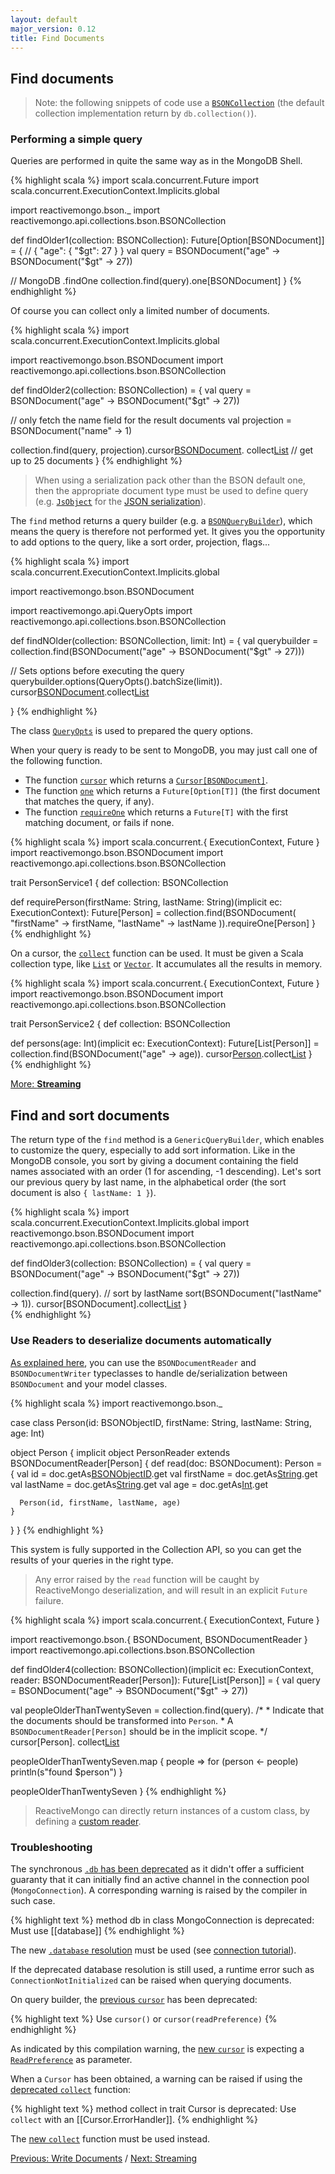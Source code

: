 ```yaml
---
layout: default
major_version: 0.12
title: Find Documents
---
```


## Find documents

> Note: the following snippets of code use a [`BSONCollection`](../../api/reactivemongo/api/collections/bson/BSONCollection.html) (the default collection implementation return by `db.collection()`).

### Performing a simple query

Queries are performed in quite the same way as in the MongoDB Shell.

{% highlight scala %}
import scala.concurrent.Future
import scala.concurrent.ExecutionContext.Implicits.global

import reactivemongo.bson._
import reactivemongo.api.collections.bson.BSONCollection

def findOlder1(collection: BSONCollection): Future[Option[BSONDocument]] = {
  // { "age": { "$gt": 27 } }
  val query = BSONDocument("age" -> BSONDocument("$gt" -> 27))

  // MongoDB .findOne
  collection.find(query).one[BSONDocument]
}
{% endhighlight %}

Of course you can collect only a limited number of documents.

{% highlight scala %}
import scala.concurrent.ExecutionContext.Implicits.global

import reactivemongo.bson.BSONDocument
import reactivemongo.api.collections.bson.BSONCollection

def findOlder2(collection: BSONCollection) = {
  val query = BSONDocument("age" -> BSONDocument("$gt" -> 27))

  // only fetch the name field for the result documents
  val projection = BSONDocument("name" -> 1)

  collection.find(query, projection).cursor[BSONDocument]().
    collect[List](25) // get up to 25 documents
}
{% endhighlight %}

> When using a serialization pack other than the BSON default one, then the appropriate document type must be used to define query (e.g. [`JsObject`](https://www.playframework.com/documentation/latest/api/scala/index.html#play.api.libs.json.JsObject) for the [JSON serialization](../json/overview.html)).

The `find` method returns a query builder (e.g. a [`BSONQueryBuilder`](../../api/index.html#reactivemongo.api.collections.default.BSONQueryBuilder)), which means the query is therefore not performed yet.
It gives you the opportunity to add options to the query, like a sort order, projection, flags...

{% highlight scala %}
import scala.concurrent.ExecutionContext.Implicits.global

import reactivemongo.bson.BSONDocument

import reactivemongo.api.QueryOpts
import reactivemongo.api.collections.bson.BSONCollection

def findNOlder(collection: BSONCollection, limit: Int) = {
  val querybuilder =
    collection.find(BSONDocument("age" -> BSONDocument("$gt" -> 27)))

  // Sets options before executing the query
  querybuilder.options(QueryOpts().batchSize(limit)).
    cursor[BSONDocument]().collect[List](10)
 
}
{% endhighlight %}

The class [`QueryOpts`](../../api/index.html#reactivemongo.api.QueryOpts) is used to prepared the query options.

When your query is ready to be sent to MongoDB, you may just call one of the following function.

- The function [`cursor`](../../api/index.html#reactivemongo.api.collections.GenericQueryBuilder@cursor[T](readPreference:reactivemongo.api.ReadPreference,isMongo26WriteOp:Boolean)(implicitreader:GenericQueryBuilder.this.pack.Reader[T],implicitec:scala.concurrent.ExecutionContext,implicitcp:reactivemongo.api.CursorProducer[T]):cp.ProducedCursor) which returns a [`Cursor[BSONDocument]`](../../api/index.html#reactivemongo.api.Cursor).
- The function [`one`](../../api/index.html#reactivemongo.api.collections.GenericQueryBuilder@one[T](readPreference:reactivemongo.api.ReadPreference)(implicitreader:GenericQueryBuilder.this.pack.Reader[T],implicitec:scala.concurrent.ExecutionContext):scala.concurrent.Future[Option[T]]) which returns a `Future[Option[T]]` (the first document that matches the query, if any).
- The function [`requireOne`](../../api/index.html#reactivemongo.api.collections.GenericQueryBuilder@requireOne[T](readPreference:reactivemongo.api.ReadPreference)(implicitreader:GenericQueryBuilder.this.pack.Reader[T],implicitec:scala.concurrent.ExecutionContext):scala.concurrent.Future[T]) which returns a `Future[T]` with the first matching document, or fails if none.

{% highlight scala %}
import scala.concurrent.{ ExecutionContext, Future }
import reactivemongo.bson.BSONDocument
import reactivemongo.api.collections.bson.BSONCollection

trait PersonService1 {
  def collection: BSONCollection

  def requirePerson(firstName: String, lastName: String)(implicit ec: ExecutionContext): Future[Person] = collection.find(BSONDocument(
    "firstName" -> firstName,
    "lastName" -> lastName
  )).requireOne[Person]
}
{% endhighlight %}

On a cursor, the [`collect`](../../api/index.html#reactivemongo.api.Cursor@collect[M[_]](maxDocs:Int,stopOnError:Boolean)(implicitcbf:scala.collection.generic.CanBuildFrom[M[_],T,M[T]],implicitec:scala.concurrent.ExecutionContext):scala.concurrent.Future[M[T]]) function can be used.
It must be given a Scala collection type, like [`List`](http://www.scala-lang.org/api/current/index.html#scala.collection.immutable.List) or [`Vector`](http://www.scala-lang.org/api/current/index.html#scala.collection.immutable.Vector). It accumulates all the results in memory.

{% highlight scala %}
import scala.concurrent.{ ExecutionContext, Future }
import reactivemongo.bson.BSONDocument
import reactivemongo.api.collections.bson.BSONCollection

trait PersonService2 {
  def collection: BSONCollection

  def persons(age: Int)(implicit ec: ExecutionContext): Future[List[Person]] =
    collection.find(BSONDocument("age" -> age)).
      cursor[Person]().collect[List]()
}
{% endhighlight %}

[More: **Streaming**](./streaming.html)

## Find and sort documents

The return type of the `find` method is a `GenericQueryBuilder`, which enables to customize the query, especially to add sort information. Like in the MongoDB console, you sort by giving a document containing the field names associated with an order (1 for ascending, -1 descending). Let's sort our previous query by last name, in the alphabetical order (the sort document is also `{ lastName: 1 }`).

{% highlight scala %}
import scala.concurrent.ExecutionContext.Implicits.global
import reactivemongo.bson.BSONDocument
import reactivemongo.api.collections.bson.BSONCollection

def findOlder3(collection: BSONCollection) = {
  val query = BSONDocument("age" -> BSONDocument("$gt" -> 27))

  collection.find(query).
    // sort by lastName
    sort(BSONDocument("lastName" -> 1)).
    cursor[BSONDocument].collect[List]()
}  
{% endhighlight %}

### Use Readers to deserialize documents automatically

[As explained here](), you can use the `BSONDocumentReader` and `BSONDocumentWriter` typeclasses to handle de/serialization between `BSONDocument` and your model classes.

{% highlight scala %}
import reactivemongo.bson._

case class Person(id: BSONObjectID, firstName: String, lastName: String, age: Int)

object Person {
  implicit object PersonReader extends BSONDocumentReader[Person] {
    def read(doc: BSONDocument): Person = {
      val id = doc.getAs[BSONObjectID]("_id").get
      val firstName = doc.getAs[String]("firstName").get
      val lastName = doc.getAs[String]("lastName").get
      val age = doc.getAs[Int]("age").get

      Person(id, firstName, lastName, age)
    }
  }
}
{% endhighlight %}

This system is fully supported in the Collection API, so you can get the results of your queries in the right type.

> Any error raised by the `read` function will be caught by ReactiveMongo deserialization, and will result in an explicit `Future` failure.

{% highlight scala %}
import scala.concurrent.{ ExecutionContext, Future }

import reactivemongo.bson.{ BSONDocument, BSONDocumentReader }
import reactivemongo.api.collections.bson.BSONCollection

def findOlder4(collection: BSONCollection)(implicit ec: ExecutionContext, reader: BSONDocumentReader[Person]): Future[List[Person]] = {
  val query = BSONDocument("age" -> BSONDocument("$gt" -> 27))

  val peopleOlderThanTwentySeven = collection.find(query).
    /*
     * Indicate that the documents should be transformed into `Person`.
     * A `BSONDocumentReader[Person]` should be in the implicit scope.
     */
    cursor[Person].
    collect[List]()

  peopleOlderThanTwentySeven.map { people =>
    for (person <- people) println(s"found $person")
  }

  peopleOlderThanTwentySeven
}
{% endhighlight %}

> ReactiveMongo can directly return instances of a custom class, by defining a [custom reader](../bson/typeclasses.html#custom-reader).

### Troubleshooting

The synchronous [`.db` has been deprecated](../release-details.html#database-resolution) as it didn't offer a sufficient guaranty that it can initially find an active channel in the connection pool (`MongoConnection`). A corresponding warning is raised by the compiler in such case.

{% highlight text %}
method db in class MongoConnection is deprecated: Must use [[database]]
{% endhighlight %}

The new [`.database` resolution](../../api/index.html#reactivemongo.api.MongoConnection@database%28name:String,failoverStrategy:reactivemongo.api.FailoverStrategy%29%28implicitcontext:scala.concurrent.ExecutionContext%29:scala.concurrent.Future[reactivemongo.api.DefaultDB]) must be used (see [connection tutorial](./connect-database.html)).

If the deprecated database resolution is still used, a runtime error such as `ConnectionNotInitialized` can be raised when querying documents.

On query builder, the [previous `cursor`](../../api/index.html#reactivemongo.api.collections.GenericQueryBuilder@cursor[T](implicitreader:GenericQueryBuilder.this.pack.Reader[T],implicitec:scala.concurrent.ExecutionContext,implicitcp:reactivemongo.api.CursorProducer[T]):cp.ProducedCursor) has been deprecated:

{% highlight text %}
Use `cursor()` or `cursor(readPreference)`
{% endhighlight %}

As indicated by this compilation warning, the [new `cursor`](../../api/index.html#reactivemongo.api.collections.GenericQueryBuilder@cursor[T](readPreference:reactivemongo.api.ReadPreference,isMongo26WriteOp:Boolean)(implicitreader:GenericQueryBuilder.this.pack.Reader[T],implicitec:scala.concurrent.ExecutionContext,implicitcp:reactivemongo.api.CursorProducer[T]):cp.ProducedCursor) is expecting a [`ReadPreference`](../../api/index.html#reactivemongo.api.ReadPreference) as parameter.

When a `Cursor` has been obtained, a warning can be raised if using the [deprecated `collect`](../../api/index.html#reactivemongo.api.Cursor@collect[M[_]](maxDocs:Int,stopOnError:Boolean)(implicitcbf:scala.collection.generic.CanBuildFrom[M[_],T,M[T]],implicitec:scala.concurrent.ExecutionContext):scala.concurrent.Future[M[T]]) function:

{% highlight text %}
method collect in trait Cursor is deprecated: Use `collect` with an [[Cursor.ErrorHandler]].
{% endhighlight %}

The [new `collect`](../../api/index.html#reactivemongo.api.Cursor@collect[M[_]](maxDocs:Int,err:reactivemongo.api.Cursor.ErrorHandler[M[T]])(implicitcbf:scala.collection.generic.CanBuildFrom[M[_],T,M[T]],implicitec:scala.concurrent.ExecutionContext):scala.concurrent.Future[M[T]]) function must be used instead.

[Previous: Write Documents](./write-documents.html) / [Next: Streaming](./streaming.html)
